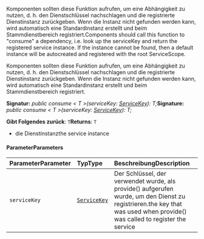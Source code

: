 <span data-ttu-id="fa793-p101">Komponenten sollten diese Funktion aufrufen, um eine Abhängigkeit zu nutzen, d. h. den Dienstschlüssel nachschlagen und die registrierte Dienstinstanz zurückgeben. Wenn die Instanz nicht gefunden werden kann, wird automatisch eine Standardinstanz erstellt und beim Stammdienstbereich registriert.</span><span class="sxs-lookup"><span data-stu-id="fa793-p101">Components should call this function to "consume" a dependency, i.e. look up the serviceKey and return the registered service instance. If the instance cannot be found, then a default instance will be autocreated and registered with the root ServiceScope.</span></span>




Komponenten sollten diese Funktion aufrufen, um eine Abhängigkeit zu nutzen, d. h. den Dienstschlüssel nachschlagen und die registrierte Dienstinstanz zurückgeben. Wenn die Instanz nicht gefunden werden kann, wird automatisch eine Standardinstanz erstellt und beim Stammdienstbereich registriert.

<span data-ttu-id="fa793-104">**Signatur:** _public consume < T >(serviceKey: [ServiceKey](../sp-core-library/servicekey.md)<T>): T;_</span><span class="sxs-lookup"><span data-stu-id="fa793-104">**Signature:** _public consume < T >(serviceKey: [ServiceKey](../sp-core-library/servicekey.md)<T>): T;_</span></span>

<span data-ttu-id="fa793-105">**Gibt Folgendes zurück**: `T`</span><span class="sxs-lookup"><span data-stu-id="fa793-105">**Returns**: `T`</span></span>



- <span data-ttu-id="fa793-106">die Dienstinstanz</span><span class="sxs-lookup"><span data-stu-id="fa793-106">the service instance</span></span>

#### <a name="parameters"></a><span data-ttu-id="fa793-107">Parameter</span><span class="sxs-lookup"><span data-stu-id="fa793-107">Parameters</span></span>


| <span data-ttu-id="fa793-108">Parameter</span><span class="sxs-lookup"><span data-stu-id="fa793-108">Parameter</span></span>    | <span data-ttu-id="fa793-109">Typ</span><span class="sxs-lookup"><span data-stu-id="fa793-109">Type</span></span>    | <span data-ttu-id="fa793-110">Beschreibung</span><span class="sxs-lookup"><span data-stu-id="fa793-110">Description</span></span> |
|:-------------|:---------------|:------------|
| `serviceKey`    | [`ServiceKey`](../sp-core-library/servicekey.md)<T> | <span data-ttu-id="fa793-111">Der Schlüssel, der verwendet wurde, als provide() aufgerufen wurde, um den Dienst zu registrieren.</span><span class="sxs-lookup"><span data-stu-id="fa793-111">the key that was used when provide() was called to register the service</span></span> |


